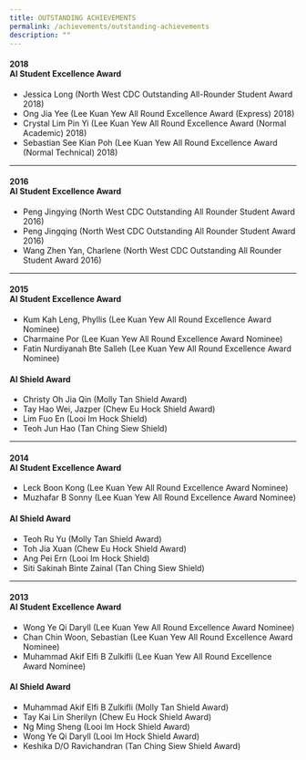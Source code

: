 ```yaml
---
title: OUTSTANDING ACHIEVEMENTS
permalink: /achievements/outstanding-achievements
description: ""
---
```

<h4>2018<br /><strong>AI Student Excellence Award</strong></h4>
<ul>
<li>Jessica Long (North West CDC Outstanding All-Rounder Student Award 2018)</li>
<li>Ong Jia Yee (Lee Kuan Yew All Round Excellence Award (Express) 2018)</li>
<li>Crystal Lim Pin Yi (Lee Kuan Yew All Round Excellence Award (Normal Academic) 2018)</li>
<li>Sebastian See Kian Poh (Lee Kuan Yew All Round Excellence Award (Normal Technical) 2018)</li>
</ul><hr>
<h4>2016<br /><strong>AI Student Excellence Award</strong></h4>
<ul>
<li>Peng Jingying (North West CDC Outstanding All Rounder Student Award 2016)</li>
<li>Peng Jingqing (North West CDC Outstanding All Rounder Student Award 2016)</li>
<li>Wang Zhen Yan, Charlene (North West CDC Outstanding All Rounder Student Award 2016)</li>
</ul><hr>
<h4>2015<br /><strong>AI Student Excellence Award</strong></h4>
<ul>
<li>Kum Kah Leng, Phyllis (Lee Kuan Yew All Round Excellence Award Nominee)</li>
<li>Charmaine Por (Lee Kuan Yew All Round Excellence Award Nominee)</li>
<li>Fatin Nurdiyanah Bte Salleh (Lee Kuan Yew All Round Excellence Award Nominee)</li>
</ul>
<h4><strong>AI Shield Award</strong></h4>
<ul>
<li>Christy Oh Jia Qin (Molly Tan Shield Award)</li>
<li>Tay Hao Wei, Jazper (Chew Eu Hock Shield Award)</li>
<li>Lim Fuo En (Looi Im Hock Shield)</li>
<li>Teoh Jun Hao (Tan Ching Siew Shield)</li>
</ul><hr>
<h4>2014<br /><strong>AI Student Excellence Award</strong></h4>
<ul>
<li>Leck Boon Kong (Lee Kuan Yew All Round Excellence Award Nominee)</li>
<li>Muzhafar B Sonny (Lee Kuan Yew All Round Excellence Award Nominee)</li>
</ul>
<h4><strong>AI Shield Award</strong></h4>
<ul>
<li>Teoh Ru Yu (Molly Tan Shield Award)</li>
<li>Toh Jia Xuan (Chew Eu Hock Shield Award)</li>
<li>Ang Pei Ern (Looi Im Hock Shield)</li>
<li>Siti Sakinah Binte Zainal (Tan Ching Siew Shield)</li>
</ul><hr>
<h4>2013<br /><strong>AI Student Excellence Award</strong></h4>
<ul>
<li>Wong Ye Qi Daryll (Lee Kuan Yew All Round Excellence Award Nominee)</li>
<li>Chan Chin Woon, Sebastian (Lee Kuan Yew All Round Excellence Award Nominee)</li>
<li>Muhammad Akif Elfi B Zulkifli (Lee Kuan Yew All Round Excellence Award Nominee)</li>
</ul>
<h4><strong>AI Shield Award</strong></h4>
<ul>
<li>Muhammad Akif Elfi B Zulkifli (Molly Tan Shield Award)</li>
<li>Tay Kai Lin Sherilyn (Chew Eu Hock Shield Award)</li>
<li>Ng Ming Sheng (Looi Im Hock Shield Award)</li>
<li>Wong Ye Qi Daryll (Looi Im Hock Shield Award)</li>
<li>Keshika D/O Ravichandran (Tan Ching Siew Shield Award)</li>
</ul>